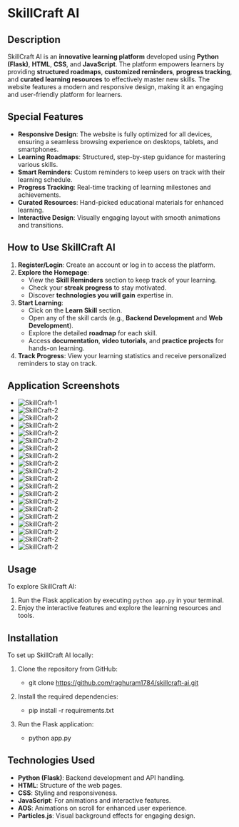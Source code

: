 # SkillCraft AI

## Description  
SkillCraft AI is an **innovative learning platform** developed using **Python (Flask)**, **HTML**, **CSS**, and **JavaScript**. The platform empowers learners by providing **structured roadmaps**, **customized reminders**, **progress tracking**, and **curated learning resources** to effectively master new skills. The website features a modern and responsive design, making it an engaging and user-friendly platform for learners.

## Special Features  
- **Responsive Design**: The website is fully optimized for all devices, ensuring a seamless browsing experience on desktops, tablets, and smartphones.  
- **Learning Roadmaps**: Structured, step-by-step guidance for mastering various skills.  
- **Smart Reminders**: Custom reminders to keep users on track with their learning schedule.  
- **Progress Tracking**: Real-time tracking of learning milestones and achievements.  
- **Curated Resources**: Hand-picked educational materials for enhanced learning.  
- **Interactive Design**: Visually engaging layout with smooth animations and transitions.

## How to Use SkillCraft AI  

1. **Register/Login**: Create an account or log in to access the platform.  
2. **Explore the Homepage**:  
   - View the **Skill Reminders** section to keep track of your learning.  
   - Check your **streak progress** to stay motivated.  
   - Discover **technologies you will gain** expertise in.  
3. **Start Learning**:  
   - Click on the **Learn Skill** section.  
   - Open any of the skill cards (e.g., **Backend Development** and **Web Development**).  
   - Explore the detailed **roadmap** for each skill.  
   - Access **documentation**, **video tutorials**, and **practice projects** for hands-on learning.  
4. **Track Progress**: View your learning statistics and receive personalized reminders to stay on track.  


## Application Screenshots  
 - ![SkillCraft-1](SkillCraft-AI-main/Application-Screenshots/SkillCraft-1.png)
 - ![SkillCraft-2](SkillCraft-AI-main/Application-Screenshots/SkillCraft-2.png)
 - ![SkillCraft-2](SkillCraft-AI-main/Application-Screenshots/SkillCraft-3.png)
 - ![SkillCraft-2](SkillCraft-AI-main/Application-Screenshots/SkillCraft-4.png)
 - ![SkillCraft-2](SkillCraft-AI-main/Application-Screenshots/SkillCraft-5.png)
 - ![SkillCraft-2](SkillCraft-AI-main/Application-Screenshots/SkillCraft-6.png)
 - ![SkillCraft-2](SkillCraft-AI-main/Application-Screenshots/SkillCraft-7.png)
 - ![SkillCraft-2](SkillCraft-AI-main/Application-Screenshots/SkillCraft-8.png)
 - ![SkillCraft-2](SkillCraft-AI-main/Application-Screenshots/SkillCraft-9.png)
 - ![SkillCraft-2](SkillCraft-AI-main/Application-Screenshots/SkillCraft-10.png)
 - ![SkillCraft-2](SkillCraft-AI-main/Application-Screenshots/SkillCraft-11.png)
 - ![SkillCraft-2](SkillCraft-AI-main/Application-Screenshots/SkillCraft-12.png)
 - ![SkillCraft-2](SkillCraft-AI-main/Application-Screenshots/SkillCraft-13.png)
 - ![SkillCraft-2](SkillCraft-AI-main/Application-Screenshots/SkillCraft-14.png)
 - ![SkillCraft-2](SkillCraft-AI-main/Application-Screenshots/SkillCraft-15.png)
 - ![SkillCraft-2](SkillCraft-AI-main/Application-Screenshots/SkillCraft-16.png)
 - ![SkillCraft-2](SkillCraft-AI-main/Application-Screenshots/SkillCraft-17.png)
 - ![SkillCraft-2](SkillCraft-AI-main/Application-Screenshots/SkillCraft-18.png)
 - ![SkillCraft-2](SkillCraft-AI-main/Application-Screenshots/SkillCraft-19.png)
 - ![SkillCraft-2](SkillCraft-AI-main/Application-Screenshots/SkillCraft-20.png)

## Usage  
To explore SkillCraft AI:  
1. Run the Flask application by executing `python app.py` in your terminal.  
2. Enjoy the interactive features and explore the learning resources and tools.

## Installation  
To set up SkillCraft AI locally:  
1. Clone the repository from GitHub:
   - git clone https://github.com/raghuram1784/skillcraft-ai.git
     
2. Install the required dependencies:
   - pip install -r requirements.txt
3. Run the Flask application:
   - python app.py

 ## Technologies Used
- **Python (Flask)**: Backend development and API handling.
- **HTML**: Structure of the web pages.
- **CSS**: Styling and responsiveness.
- **JavaScript**: For animations and interactive features.
- **AOS**: Animations on scroll for enhanced user experience.
- **Particles.js**: Visual background effects for engaging design.
